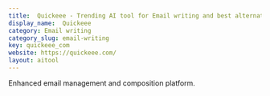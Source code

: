 ```yaml
---
title:  Quickeee - Trending AI tool for Email writing and best alternatives
display_name:  Quickeee
category: Email writing
category_slug: email-writing
key: quickeee_com
website: https://quickeee.com/
layout: aitool
---
```


Enhanced email management and composition platform.
